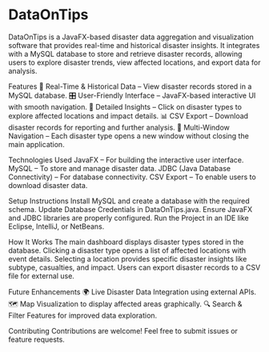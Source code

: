 # DataOnTips
DataOnTips is a JavaFX-based disaster data aggregation and visualization software that provides real-time and historical disaster insights. It integrates with a MySQL database to store and retrieve disaster records, allowing users to explore disaster trends, view affected locations, and export data for analysis.

Features 📌 Real-Time & Historical Data – View disaster records stored in a MySQL database. 🎛 User-Friendly Interface – JavaFX-based interactive UI with smooth navigation. 📍 Detailed Insights – Click on disaster types to explore affected locations and impact details. 📊 CSV Export – Download disaster records for reporting and further analysis. 🔄 Multi-Window Navigation – Each disaster type opens a new window without closing the main application.

Technologies Used JavaFX – For building the interactive user interface. MySQL – To store and manage disaster data. JDBC (Java Database Connectivity) – For database connectivity. CSV Export – To enable users to download disaster data.

Setup Instructions Install MySQL and create a database with the required schema. Update Database Credentials in DataOnTips.java. Ensure JavaFX and JDBC libraries are properly configured. Run the Project in an IDE like Eclipse, IntelliJ, or NetBeans.

How It Works The main dashboard displays disaster types stored in the database. Clicking a disaster type opens a list of affected locations with event details. Selecting a location provides specific disaster insights like subtype, casualties, and impact. Users can export disaster records to a CSV file for external use.

Future Enhancements 🌍 Live Disaster Data Integration using external APIs. 🗺 Map Visualization to display affected areas graphically. 🔍 Search & Filter Features for improved data exploration.

Contributing Contributions are welcome! Feel free to submit issues or feature requests.

